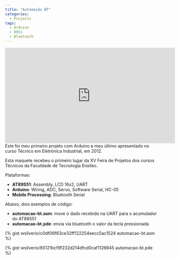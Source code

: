```yaml
---
title: "Automação BT"
categories:
  - Projects
tags:
  - Arduino
  - 8051
  - Bluetooth
---
```


<iframe width="560" height="315" src="https://www.youtube.com/embed/BvfBnr6wuxY" frameborder="0" allowfullscreen></iframe>
<br/>
Este foi meu primeiro projeto com Arduino e meu último apresentado no curso Técnico em Eletrônica Industrial, em 2012.
  
<!-- Tinha acabado de comprar meu primeiro Arduino (o Duemilanove) e queria aplicá-lo em algum projeto. Como o uso do microcontrolador 8051 era obrigatório, juntei as duas plataformas: este cuidava do LCD e o Arduino controlava os servo-motores e fazia a comunicação com o módulo bluetooth. A interface entre os microcontroladores era via UART. <br> -->

Esta maquete recebeu o primeiro lugar da XV Feira de Projetos dos cursos Técnicos da Faculdade de Tecnologia Ensitec.

Plataformas:

* **AT89S51**: Assembly, LCD 16x2, UART
* **Arduino**: Wiring, ADC, Servo, Software Serial, HC-05
* **Mobile Processing**: Bluetooth Serial

Abaixo, dois exemplos de código:

* **automacao-bt.asm**: move o dado recebido na UART para o acumulador do AT89S51
* **automacao-bt.pde**: envia via bluetooth o valor da tecla pressionada

{% gist wsilverio/c0df06f63ce32ff122254eecc5ac1524 automacao-bt.asm %}

{% gist wsilverio/65121bcf9f232d214dfcd0caf1126945 automacao-bt.pde %}
